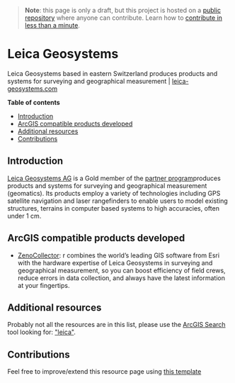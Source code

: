 > **Note**: this page is only a draft, but this project is hosted on a [public repository](https://github.com/hhkaos/awesome-arcgis) where anyone can contribute. Learn how to [contribute in less than a minute](https://github.com/hhkaos/awesome-arcgis/blob/master/CONTRIBUTING.md#contributions).

# Leica Geosystems

Leica Geosystems based in eastern Switzerland produces products and systems for surveying and geographical measurement | [leica-geosystems.com](https://leica-geosystems.com)

<!-- START doctoc generated TOC please keep comment here to allow auto update -->
<!-- DON'T EDIT THIS SECTION, INSTEAD RE-RUN doctoc TO UPDATE -->
**Table of contents**

- [Introduction](#introduction)
- [ArcGIS compatible products developed](#arcgis-compatible-products-developed)
- [Additional resources](#additional-resources)
- [Contributions](#contributions)

<!-- END doctoc generated TOC please keep comment here to allow auto update -->

## Introduction

[Leica Geosystems AG](https://leica-geosystems.com/) is a Gold member of the [partner program](../../programs/)produces products and systems for surveying and geographical measurement (geomatics). Its products employ a variety of technologies including GPS satellite navigation and laser rangefinders to enable users to model existing structures, terrains in computer based systems to high accuracies, often under 1 cm.

## ArcGIS compatible products developed

* [ZenoCollector](https://www.esri.com/~/media/Files/Pdfs/partners/hardware/leica/zenocollector.pdf): r combines the world’s leading GIS software from Esri with the hardware expertise of Leica Geosystems in surveying and geographical measurement, so you can boost efficiency of field crews, reduce errors in data collection, and always have the latest information at your fingertips.

## Additional resources

Probably not all the resources are in this list, please use the [ArcGIS Search](https://esri-es.github.io/arcgis-search/) tool looking for: ["leica"](https://esri-es.github.io/arcgis-search/?search="leica"&utm_campaign=awesome-list&utm_source=awesome-list&utm_medium=page).

## Contributions

Feel free to improve/extend this resource page using [this template](../../../../PARTNER_PAGE_TEMPLATE.md)
